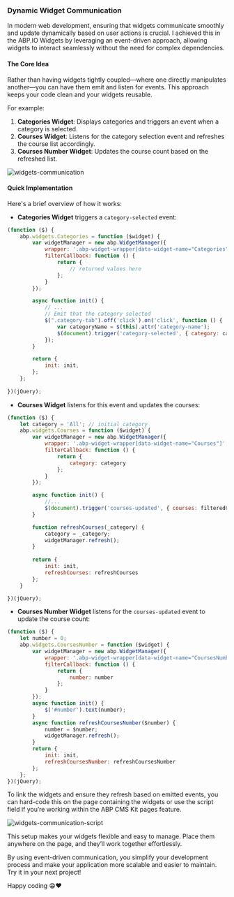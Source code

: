 ### Dynamic Widget Communication

In modern web development, ensuring that widgets communicate smoothly and update dynamically based on user actions is crucial. I achieved this in the ABP.IO Widgets by leveraging an event-driven approach, allowing widgets to interact seamlessly without the need for complex dependencies.

#### The Core Idea

Rather than having widgets tightly coupled—where one directly manipulates another—you can have them emit and listen for events. This approach keeps your code clean and your widgets reusable.

For example:

1. **Categories Widget**: Displays categories and triggers an event when a category is selected.
2. **Courses Widget**: Listens for the category selection event and refreshes the course list accordingly.
3. **Courses Number Widget**: Updates the course count based on the refreshed list.

![widgets-communication](https://github.com/user-attachments/assets/1a27279c-4de7-40f9-904c-4c64b8e24efe)

#### Quick Implementation

Here's a brief overview of how it works:

- **Categories Widget** triggers a `category-selected` event:
```javascript
(function ($) {
    abp.widgets.Categories = function ($widget) {
        var widgetManager = new abp.WidgetManager({
            wrapper: '.abp-widget-wrapper[data-widget-name="Categories"]',
            filterCallback: function () {
                return {
                    // returned values here
                };
            }
        });

        async function init() {
            // ...
            // Emit that the category selected
            $(".category-tab").off('click').on('click', function () {
                var categoryName = $(this).attr('category-name');
                $(document).trigger('category-selected', { category: categoryName });
            });
        }

        return {
            init: init,
        };
    };
    
})(jQuery);
```
- **Courses Widget** listens for this event and updates the courses:
```javascript
(function ($) {
    let category = 'All'; // initial category
    abp.widgets.Courses = function ($widget) {
        var widgetManager = new abp.WidgetManager({
            wrapper: '.abp-widget-wrapper[data-widget-name="Courses"]',
            filterCallback: function () {
                return {
                    category: category
                };
            }
        });

        async function init() {
            //...
            $(document).trigger('courses-updated', { courses: filteredCourses });
        }

        function refreshCourses(_category) {
            category = _category;
            widgetManager.refresh();
        }
       
        return {
            init: init,
            refreshCourses: refreshCourses
        };
    }

})(jQuery);
```
- **Courses Number Widget** listens for the `courses-updated` event to update the course count:
```javascript
(function ($) {
    let number = 0;
    abp.widgets.CoursesNumber = function ($widget) {
        var widgetManager = new abp.WidgetManager({
            wrapper: '.abp-widget-wrapper[data-widget-name="CoursesNumber"]',
            filterCallback: function () {
                return {
                    number: number
                };
            }
        });
        async function init() {
            $('#number').text(number);
        }
        async function refreshCoursesNumber($number) {
            number = $number;
            widgetManager.refresh();
        }
        return {
            init: init,
            refreshCoursesNumber: refreshCoursesNumber
        };
    };
})(jQuery);
```

To link the widgets and ensure they refresh based on emitted events, you can hard-code this on the page containing the widgets or use the script field if you’re working within the ABP CMS Kit pages feature.

![widgets-communication-script](https://github.com/user-attachments/assets/305f868e-8d4f-48b3-9dd5-85b2d57d0b62)

This setup makes your widgets flexible and easy to manage. Place them anywhere on the page, and they’ll work together effortlessly.

By using event-driven communication, you simplify your development process and make your application more scalable and easier to maintain. Try it in your next project!

Happy coding 😁❤️
